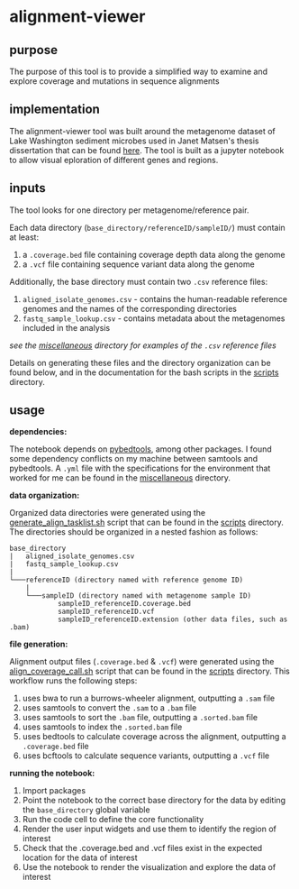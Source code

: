 # alignment-viewer

## purpose
The purpose of this tool is to provide a simplified way to examine and explore coverage and mutations in sequence alignments


## implementation
The alignment-viewer tool was built around the metagenome dataset of Lake Washington sediment microbes used in Janet Matsen's thesis dissertation that can be found [here](https://digital.lib.washington.edu/researchworks/handle/1773/39975).
The tool is built as a jupyter notebook to allow visual eploration of different genes and regions. 


## inputs
The tool looks for one directory per metagenome/reference pair. 

Each data directory (`base_directory/referenceID/sampleID/`) must contain at least:
1. a `.coverage.bed` file containing coverage depth data along the genome
2. a `.vcf` file containing sequence variant data along the genome

Additionally, the base directory must contain two `.csv` reference files:
1. `aligned_isolate_genomes.csv` - contains the human-readable reference genomes and the names of the corresponding directories
2. `fastq_sample_lookup.csv` - contains metadata about the metagenomes included in the analysis

_see the [miscellaneous](https://github.com/blasks/alignment-viewer/tree/master/miscellaneous) directory for examples of the `.csv` reference files_

Details on generating these files and the directory organization can be found below, and in the documentation for the bash scripts in the [scripts](https://github.com/blasks/alignment-viewer/tree/master/scripts) directory.


## usage
**dependencies:**

The notebook depends on [pybedtools](https://daler.github.io/pybedtools/), among other packages. I found some dependency conflicts on my machine between samtools and pybedtools. A `.yml` file with the specifications for the environment that worked for me can be found in the [miscellaneous](https://github.com/blasks/alignment-viewer/tree/master/miscellaneous) directory.

**data organization:**

Organized data directories were generated using the [generate_align_tasklist.sh](https://github.com/blasks/alignment-viewer/blob/master/scripts/generate_align_tasklist.sh) script that can be found in the [scripts](https://github.com/blasks/alignment-viewer/tree/master/scripts) directory.
The directories should be organized in a nested fashion as follows:

```
base_directory
|   aligned_isolate_genomes.csv
|   fastq_sample_lookup.csv
|
└───referenceID (directory named with reference genome ID)
    |
    └───sampleID (directory named with metagenome sample ID)
            sampleID_referenceID.coverage.bed
            sampleID_referenceID.vcf
            sampleID_referenceID.extension (other data files, such as .bam)
```

**file generation:**

Alignment output files (`.coverage.bed` & `.vcf`) were generated using the [align_coverage_call.sh](https://github.com/blasks/alignment-viewer/blob/master/scripts/align_coverage_call.sh) script that can be found in the [scripts](https://github.com/blasks/alignment-viewer/tree/master/scripts) directory. 
This workflow runs the following steps:

1. uses bwa to run a burrows-wheeler alignment, outputting a `.sam` file
2. uses samtools to convert the `.sam` to a `.bam` file
3. uses samtools to sort the `.bam` file, outputting a `.sorted.bam` file
4. uses samtools to index the `.sorted.bam` file
5. uses bedtools to calculate coverage across the alignment, outputting a `.coverage.bed` file
6. uses bcftools to calculate sequence variants, outputting a `.vcf` file

**running the notebook:**

1. Import packages
2. Point the notebook to the correct base directory for the data by editing the `base_directory` global variable
3. Run the code cell to define the core functionality
4. Render the user input widgets and use them to identify the region of interest
5. Check that the .coverage.bed and .vcf files exist in the expected location for the data of interest
6. Use the notebook to render the visualization and explore the data of interest



